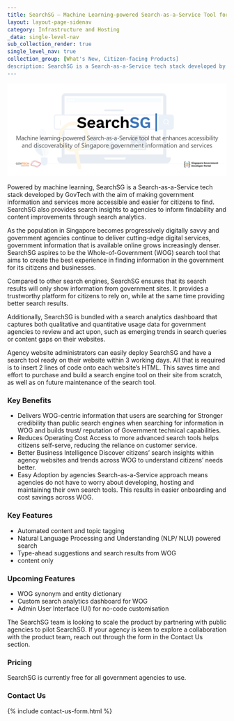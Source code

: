 ```yaml
---
title: SearchSG – Machine Learning-powered Search-as-a-Service Tool for Enhanced Accessibility and Discoverability of WOG Content
layout: layout-page-sidenav
category: Infrastructure and Hosting
_data: single-level-nav
sub_collection_render: true
single_level_nav: true
collection_group: [What's New, Citizen-facing Products]
description: SearchSG is a Search-as-a-Service tech stack developed by GovTech that lets citizens discover and access government information and services more easily. Learn more!
---
```


![SearchSG banner](/assets/img/SearchSG-HeaderBanner-v1A.png)

Powered by machine learning, SearchSG is a Search-as-a-Service tech stack developed by GovTech with the aim of making government information and services more  accessible and easier for citizens to find. SearchSG also provides search insights to agencies to inform findability and content improvements through search analytics.

As the population in Singapore becomes progressively digitally savvy and government agencies continue to deliver cutting-edge digital services, government information that is available online grows increasingly denser. SearchSG aspires to be the Whole-of-Government (WOG) search tool that aims to create the best experience in finding information in the government for its citizens and businesses.

Compared to other search engines, SearchSG ensures that its search results will only show information from government sites. It provides a trustworthy platform for citizens to rely on, while at the same time providing better search results. 

Additionally, SearchSG is bundled with a search analytics dashboard that captures both qualitative and quantitative usage data for government agencies to review and act upon, such as emerging trends in search queries or content gaps on their websites.

Agency website administrators can easily deploy SearchSG and have a search tool ready on their website within 3 working days. All that is required is to insert 2 lines of code onto each website’s HTML. This saves time and effort to purchase and build a search engine tool on their site from scratch, as well as on future maintenance of the search tool.

### Key Benefits  

- Delivers WOG-centric information that users are searching for
Stronger credibility than public search engines when searching for information in WOG and builds trust/ reputation of Government technical capabilities.
- Reduces Operating Cost
Access to more advanced search tools helps citizens self-serve, reducing the reliance on customer service.
- Better Business Intelligence
Discover citizens’ search insights within agency websites and trends across WOG to understand citizens’ needs better. 
- Easy Adoption by agencies
Search-as-a-Service approach means agencies do not have to worry about developing, hosting and maintaining their own search tools. This results in easier onboarding and cost savings across WOG.

### Key Features

- Automated content and topic tagging 
- Natural Language Processing and Understanding (NLP/ NLU) powered search
- Type-ahead suggestions and search results from WOG 
- content only

### Upcoming Features

- WOG synonym and entity dictionary
- Custom search analytics dashboard for WOG 
- Admin User Interface (UI) for no-code customisation

The SearchSG team is looking to scale the product by partnering with public agencies to pilot SearchSG. If your agency is keen to explore a collaboration with the product team, reach out through the form in the Contact Us section.

### Pricing

SearchSG is currently free for all government agencies to use. 

### Contact Us

{% include contact-us-form.html %} 
